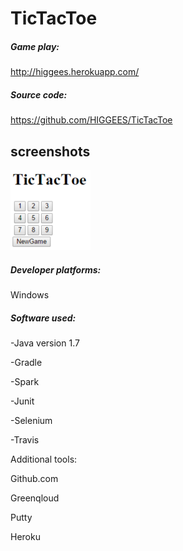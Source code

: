 TicTacToe
=========

##### Game play:

http://higgees.herokuapp.com/

##### Source code:

https://github.com/HIGGEES/TicTacToe

## screenshots

![random](Figures/TicTacToe.png)

##### Developer platforms:

Windows

##### Software used:

-Java version 1.7

-Gradle

-Spark

-Junit

-Selenium

-Travis

Additional tools:

Github.com

Greenqloud

Putty

Heroku
